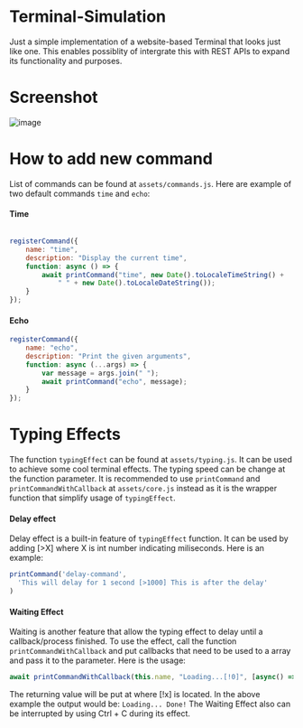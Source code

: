 # Terminal-Simulation
Just a simple implementation of a website-based Terminal that looks just like one. This enables possiblity of intergrate this with REST APIs to expand its functionality and purposes.
# Screenshot
![image](https://github.com/bakaemon/Terminal-Simulation/assets/69375806/58794296-d720-447f-8478-d306ec691b28)
# How to add new command
List of commands can be found at `assets/commands.js`. Here are example of two default commands `time` and `echo`:
#### Time
```js

registerCommand({
    name: "time",
    description: "Display the current time",
    function: async () => {
        await printCommand("time", new Date().toLocaleTimeString() +
            " " + new Date().toLocaleDateString());
    }
});
```
#### Echo
```js
registerCommand({
    name: "echo",
    description: "Print the given arguments",
    function: async (...args) => {
        var message = args.join(" ");
        await printCommand("echo", message);
    }
});
```
# Typing Effects
The function `typingEffect` can be found at `assets/typing.js`. It can be used to achieve some cool terminal effects. The typing speed can be change at the function parameter.
It is recommended to use `printCommand` and `printCommandWithCallback` at `assets/core.js` instead as it is the wrapper function that simplify usage of `typingEffect`.
#### Delay effect
Delay effect is a built-in feature of `typingEffect` function. It can be used by adding [>X] where X is int number indicating miliseconds. Here is an example:
```js
printCommand('delay-command',
  'This will delay for 1 second [>1000] This is after the delay'
)
```
#### Waiting Effect
Waiting is another feature that allow the typing effect to delay until a callback/process finished. To use the effect, call the function `printCommandWithCallback` and put callbacks that need to be used to a array and pass it to the parameter. Here is the usage:
```js
await printCommandWithCallback(this.name, "Loading...[!0]", [async() => { await new Promise((resolve) => setTimeout(resolve, 10000)); return "Done!" }]);
```
The returning value will be put at where [!x] is located. In the above example the output would be: `Loading... Done!`
The Waiting Effect also can be interrupted by using Ctrl + C during its effect.



